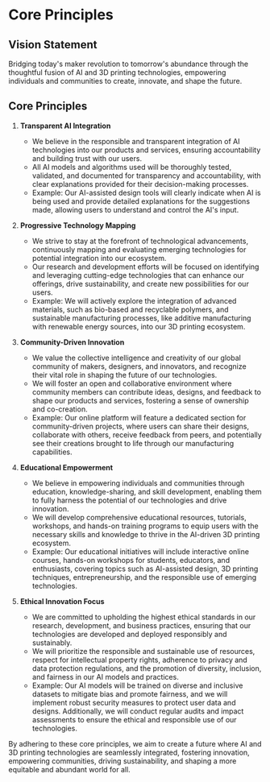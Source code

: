 # Core Principles

## Vision Statement
Bridging today's maker revolution to tomorrow's abundance through the thoughtful fusion of AI and 3D printing technologies, empowering individuals and communities to create, innovate, and shape the future.

## Core Principles

1. **Transparent AI Integration**
   - We believe in the responsible and transparent integration of AI technologies into our products and services, ensuring accountability and building trust with our users.
   - All AI models and algorithms used will be thoroughly tested, validated, and documented for transparency and accountability, with clear explanations provided for their decision-making processes.
   - Example: Our AI-assisted design tools will clearly indicate when AI is being used and provide detailed explanations for the suggestions made, allowing users to understand and control the AI's input.

2. **Progressive Technology Mapping**
   - We strive to stay at the forefront of technological advancements, continuously mapping and evaluating emerging technologies for potential integration into our ecosystem.
   - Our research and development efforts will be focused on identifying and leveraging cutting-edge technologies that can enhance our offerings, drive sustainability, and create new possibilities for our users.
   - Example: We will actively explore the integration of advanced materials, such as bio-based and recyclable polymers, and sustainable manufacturing processes, like additive manufacturing with renewable energy sources, into our 3D printing ecosystem.

3. **Community-Driven Innovation**
   - We value the collective intelligence and creativity of our global community of makers, designers, and innovators, and recognize their vital role in shaping the future of our technologies.
   - We will foster an open and collaborative environment where community members can contribute ideas, designs, and feedback to shape our products and services, fostering a sense of ownership and co-creation.
   - Example: Our online platform will feature a dedicated section for community-driven projects, where users can share their designs, collaborate with others, receive feedback from peers, and potentially see their creations brought to life through our manufacturing capabilities.

4. **Educational Empowerment**
   - We believe in empowering individuals and communities through education, knowledge-sharing, and skill development, enabling them to fully harness the potential of our technologies and drive innovation.
   - We will develop comprehensive educational resources, tutorials, workshops, and hands-on training programs to equip users with the necessary skills and knowledge to thrive in the AI-driven 3D printing ecosystem.
   - Example: Our educational initiatives will include interactive online courses, hands-on workshops for students, educators, and enthusiasts, covering topics such as AI-assisted design, 3D printing techniques, entrepreneurship, and the responsible use of emerging technologies.

5. **Ethical Innovation Focus**
   - We are committed to upholding the highest ethical standards in our research, development, and business practices, ensuring that our technologies are developed and deployed responsibly and sustainably.
   - We will prioritize the responsible and sustainable use of resources, respect for intellectual property rights, adherence to privacy and data protection regulations, and the promotion of diversity, inclusion, and fairness in our AI models and practices.
   - Example: Our AI models will be trained on diverse and inclusive datasets to mitigate bias and promote fairness, and we will implement robust security measures to protect user data and designs. Additionally, we will conduct regular audits and impact assessments to ensure the ethical and responsible use of our technologies.

By adhering to these core principles, we aim to create a future where AI and 3D printing technologies are seamlessly integrated, fostering innovation, empowering communities, driving sustainability, and shaping a more equitable and abundant world for all.